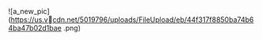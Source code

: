 ![a_new_pic](https://us.vcdn.net/5019796/uploads/FileUpload/eb/44f317f8850ba74b64ba47b02d1bae
.png)
